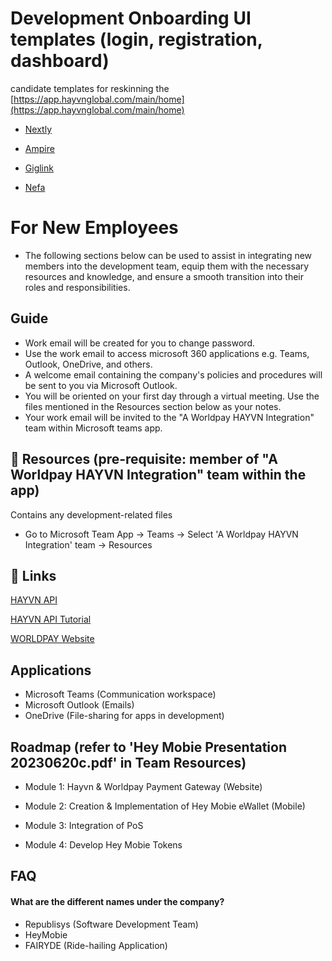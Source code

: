 # Development Onboarding UI templates (login, registration, dashboard) 
candidate templates for reskinning the [https://app.hayvnglobal.com/main/home](https://app.hayvnglobal.com/main/home) 
- [Nextly](https://nextly.web3templates.com/)

- [Ampire](https://preview.tailus.io/ampire-lite/)

- [Giglink](https://preview.themeforest.net/item/giglink-nft-marketplace-tailwind-css-template/full_screen_preview/40404538?_ga=2.250637455.824238319.1687764954-1451840897.1687764954](https://shreethemes.in/giglink/layouts/index-four.html))

- [Nefa](https://github.com/RSurya99/nefa) 

# For New Employees
- The following sections below can be used to assist in integrating new members into the development team, equip them with the necessary resources and knowledge, and ensure a smooth transition into their roles and responsibilities. 

## Guide

- Work email will be created for you to change password.
- Use the work email to access microsoft 360 applications e.g. Teams, Outlook, OneDrive, and others.
- A welcome email containing the company's policies and procedures will be sent to you via Microsoft Outlook.
- You will be oriented on your first day through a virtual meeting. Use the files mentioned in the Resources section below as your notes. 
- Your work email will be invited to the "A Worldpay HAYVN Integration" team within Microsoft teams app.

## 🚀 Resources (pre-requisite: member of "A Worldpay HAYVN Integration" team within the app)
Contains any development-related files
- Go to Microsoft Team App -> Teams -> Select 'A Worldpay HAYVN Integration' team -> Resources


## 🔗 Links
[HAYVN API](https://console.hayvnpay.com/docs/api/#introduction)

[HAYVN API Tutorial](https://hayvnglobal.com/hayvn-pay-tutorials)

[WORLDPAY Website](https://developer.worldpay.com/docs/access-worldpay)
## Applications
- Microsoft Teams (Communication workspace)
- Microsoft Outlook (Emails)
- OneDrive (File-sharing for apps in development)

## Roadmap (refer to 'Hey Mobie Presentation 20230620c.pdf' in Team Resources)

- Module 1: Hayvn & Worldpay Payment Gateway (Website)

- Module 2: Creation & Implementation of Hey Mobie eWallet (Mobile)

- Module 3: Integration of PoS

- Module 4: Develop Hey Mobie Tokens


## FAQ

#### What are the different names under the company?
- Republisys (Software Development Team)
- HeyMobie
- FAIRYDE (Ride-hailing Application)
